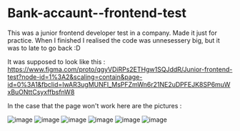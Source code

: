 # Bank-accaunt--frontend-test
This was a junior frontend developer test in a company. Made it just for practice. When I finished I realised the code was unnesessery big, but it was to late to go back :D

It was supposed to look like this : 
https://www.figma.com/proto/qgyVDiRPs2ETHgw1SQJddR/Junior-frontend-test?node-id=1%3A2&scaling=contain&page-id=0%3A1&fbclid=IwAR3ugMUNFl_MsPFZmWn6r21NE2uDPFEJK8SP6muWxBuONttCsyxffbsfnW8

In the case that the page won't work here are the pictures :

![image](https://user-images.githubusercontent.com/102743689/178694242-79afcdca-9a60-4599-bc9f-55280b7fcebf.png)
![image](https://user-images.githubusercontent.com/102743689/178695178-019affd4-2fe2-4834-81aa-d59cd81c04df.png)
![image](https://user-images.githubusercontent.com/102743689/178695199-3bcd9af5-b1a1-4438-80dc-39e73c84a160.png)
![image](https://user-images.githubusercontent.com/102743689/178695211-47209bbf-c9f9-440f-b8ea-d700c6de975f.png)
![image](https://user-images.githubusercontent.com/102743689/178695231-8ff82dca-6e6b-4e98-b81a-84ff03d9129f.png)
![image](https://user-images.githubusercontent.com/102743689/178695249-d7529e13-c673-49d3-9a05-1f7c7dd92691.png)

